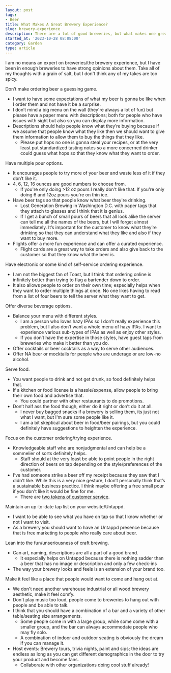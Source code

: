 ```yaml
---
layout: post
tags:
- Beer
title: What Makes A Great Brewery Experience?
slug: brewery-experience
description: There are a lot of good breweries, but what makes one great?
started_at: '2023-10-28 08:08:00'
category: Garden
type: article
---
```


I am no means an expert on breweries/the brewery experience, but I have been in enough breweries to have strong opinions about them. Take all of my thoughts with a grain of salt, but I don't think any of my takes are too spicy.

Don’t make ordering beer a guessing game.
* I want to have some expectations of what my beer is gonna be like when I order them and not have it be a surprise.
* I don’t mind a big menu on the wall (they're always a lot of fun) but please have a paper menu with descriptions; both for people who have issues with sight but also so you can display more information.
* Descriptions should help people know what they’re buying because if we assume that people know what they like then we should want to give them information to allow them to buy the things that they like.
    * Please put hops no one is gonna steal your recipes, or at the very least put standardized tasting notes so a more concerned drinker could guess what hops so that they know what they want to order.

Have multiple pour options.
* It encourages people to try more of your beer and waste less of it if they don’t like it.
* 4, 6, 12, 16 ounces are good numbers to choose from. 
    * If you're only doing >12 oz pours I really don't like that. If you're only doing 6 and 12oz pours you're on thin ice.
* Have beer tags so that people know what beer they're drinking.
    * Lost Generation Brewing in Washington D.C. with paper tags that they attach to glasses and I think that it is genius.
    * If I get a bunch of small pours of beers that all look alike the server can tell me all the names of the beers, but I will forget almost immediately. It’s important for the customer to know what they’re drinking so that they can understand what they like and also if they want to buy more.
* Flights offer a more fun experience and can offer a curated experience.
    * Flight cards are a great way to take orders and also give back to the customer so that they know what the beer is.

Have electronic or some kind of self-service ordering experience.
* I am not the biggest fan of Toast, but I think that ordering online is infinitely better than trying to flag a bartender down to order.
* It also allows people to order on their own time; especially helps when they want to order multiple things at once. No one likes having to read from a list of four beers to tell the server what they want to get.

Offer diverse beverage options.
* Balance your menu with different styles.
    * I am a person who loves hazy IPAs so I don’t really experience this problem, but I also don’t want a whole menu of hazy IPAs. I want to experience various sub-types of IPAs as well as enjoy other styles.
    * If you don’t have the expertise in those styles, have guest taps from breweries who make it better than you do.
* Offer cocktails or beer cocktails as a way to serve other audiences.
* Offer NA beer or mocktails for people who are underage or are low-no alcohol.

Serve food.
* You want people to drink and not get drunk, so food definitely helps that.
* If a kitchen or food license is a hassle/expense, allow people to bring their own food and advertise that.
    * You could partner with other restaurants to do promotions.
* Don’t half ass the food though, either do it right or don’t do it at all.
    * I never buy bagged snacks if a brewery is selling them, its just not what I want, but I'm sure some people like it.
    * I am a bit skeptical about beer in food/beer pairings, but you could definitely have suggestions to heighten the experience.

Focus on the customer ordering/trying experience.
* Knowledgeable staff who are nonjudgmental and can help be a sommelier of sorts definitely helps.
    * Staff should at the very least be able to point people in the right direction of beers on tap depending on the style/preferences of the customer.
* I’ve had someone strike a beer off my receipt because they saw that I didn’t like. While this is a very nice gesture, I don’t personally think that’s a sustainable business practice. I think maybe offering a free small pour if you don't like it would be fine for me.
    * There are [two tokens of customer service](https://37signals.com/18).

Maintain an up-to-date tap list on your website/Untappd.
* I want to be able to see what you have on tap so that I know whether or not I want to visit.
* As a brewery you should want to have an Untappd presence because that is free marketing to people who really care about beer.

Lean into the fun/unseriousness of craft brewing.
* Can art, naming, descriptions are all a part of a good brand.
    * It especially helps on Untappd because there is nothing sadder than a beer that has no image or description and only a few check-ins
* The way your brewery looks and feels is an extension of your brand too.

Make it feel like a place that people would want to come and hang out at.
* We don't need another warehouse industrial or all wood brewery aesthetic, make it feel comfy.
* Don't play music too loud, people come to breweries to hang out with people and be able to talk.
* I think that you should have a combination of a bar and a variety of other table/seating size arrangements.
    * Some people come in with a large group, while some come with a smaller group, and the bar can always accommodate people who may fly solo.
    * A combination of indoor and outdoor seating is obviously the dream if you can manage it.
* Host events: Brewery tours, trivia nights, paint and sips; the ideas are endless as long as you can get different demographics in the door to try your product and become fans.
    * Collaborate with other organizations doing cool stuff already!